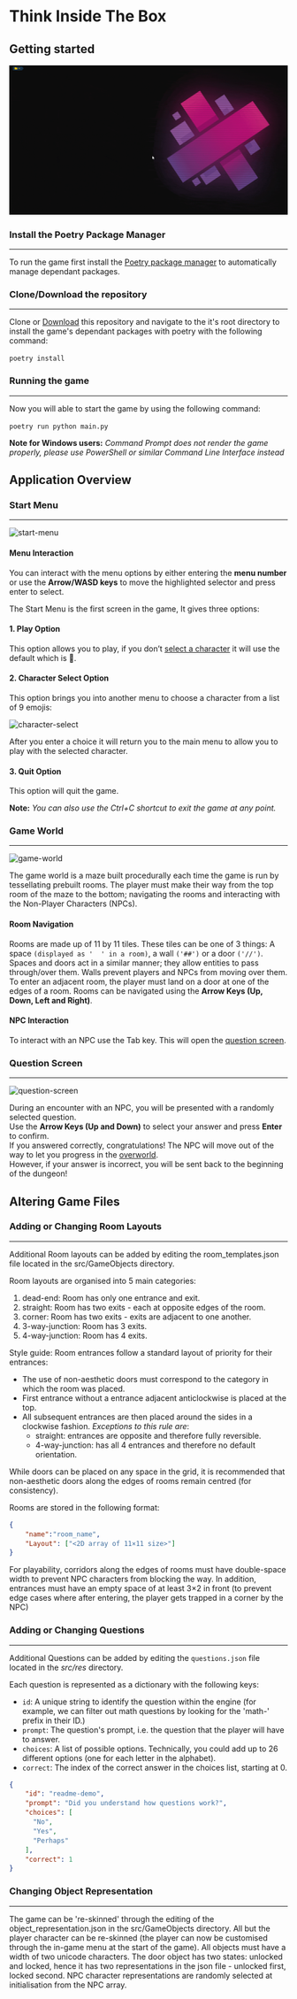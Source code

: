 # Think Inside The Box

## Getting started

![setting-started](images/getting-started.gif "Getting Started")

### Install the Poetry Package Manager

***

To run the game first install the [Poetry package manager](https://python-poetry.org/docs/) to automatically manage dependant packages.

### Clone/Download the repository

***

Clone or [Download](https://github.com/Mature-Magpies/think-inside-the-box/archive/refs/heads/main.zip) this repository and navigate to the it's root directory to install the game's dependant packages with poetry with the following command:

```poetry install```

### Running the game

***

Now you will able to start the game by using the following command:

```poetry run python main.py```

**Note for Windows users:**
*Command Prompt does not render the game properly, please use PowerShell or similar Command Line Interface instead*

## Application Overview

### Start Menu

***

![start-menu](images/start-menu.png "Start Menu")

#### Menu Interaction

You can interact with the menu options by either entering the **menu number** or use the **Arrow/WASD keys** to move the highlighted selector and press enter to select.

The Start Menu is the first screen in the game, It gives three options:

#### 1. Play Option

This option allows you to play, if you don’t [select a character](#2-character-select-option) it will use the default which is 🙂.

#### 2. Character Select Option

This option brings you into another menu to choose a character from a list of 9 emojis:

![character-select](images/character-select.png "Character Select")

After you enter a choice it will return you to the main menu to allow you to play with the selected character.

#### 3. Quit Option

This option will quit the game.

**Note:** *You can also use the Ctrl+C shortcut to exit the game at any point.*

### Game World

***

![game-world](images/game-world.png "Game World")

The game world is a maze built procedurally each time the game is run by tessellating prebuilt rooms. The player must make their way from the top room of the maze to the bottom; navigating the rooms and interacting with the Non-Player Characters (NPCs).

#### Room Navigation

Rooms are made up of 11 by 11 tiles. These tiles can be one of 3 things: A space ``(displayed as '  ' in a room)``, a wall ``('##')`` or a door ``('//')``.
Spaces and doors act in a similar manner; they allow entities to pass through/over them.
Walls prevent players and NPCs from moving over them.
To enter an adjacent room, the player must land on a door at one of the edges of a room.
Rooms can be navigated using the **Arrow Keys (Up, Down, Left and Right)**.

#### NPC Interaction

To interact with an NPC use the Tab key. This will open the [question screen](#question-screen).

### Question Screen

***

![question-screen](images/question-screen.png "Question-Screen")

During an encounter with an NPC, you will be presented with a randomly selected question. \
Use the **Arrow Keys (Up and Down)** to select your answer and press **Enter** to confirm. \
If you answered correctly, congratulations! The NPC will move out of the way to let you progress in the [overworld](#Game-World). \
However, if your answer is incorrect, you will be sent back to the beginning of the dungeon!

## Altering Game Files

### Adding or Changing Room Layouts

***

Additional Room layouts can be added by editing the room_templates.json file located in the src/GameObjects directory.

Room layouts are organised into 5 main categories:

1. dead-end: Room has only one entrance and exit.
2. straight: Room has two exits - each at opposite edges of the room.
3. corner: Room has two exits - exits are adjacent to one another.
4. 3-way-junction: Room has 3 exits.
5. 4-way-junction: Room has 4 exits.

Style guide: Room entrances follow a standard layout of priority for their entrances:

- The use of non-aesthetic doors must correspond to the category in which the room was placed.
- First entrance without a entrance adjacent anticlockwise is placed at the top.
- All subsequent entrances are then placed around the sides in a clockwise fashion. *Exceptions to this rule are*:
  - straight: entrances are opposite and therefore fully reversible.
  - 4-way-junction: has all 4 entrances and therefore no default orientation.

While doors can be placed on any space in the grid, it is recommended that non-aesthetic doors along the edges of rooms remain centred (for consistency).

Rooms are stored in the following format:

```json
{
    "name":"room_name",
    "Layout": ["<2D array of 11×11 size>"]
}
```

For playability, corridors along the edges of rooms must have double-space width to prevent NPC characters from blocking the way.
In addition, entrances must have an empty space of at least 3×2 in front (to prevent edge cases where after entering, the player gets trapped in a corner by the NPC)

### Adding or Changing Questions

***

Additional Questions can be added by editing the `questions.json` file located in the *src/res* directory.

Each question is represented as a dictionary with the following keys:
 - `id`: A unique string to identify the question within the engine (for example, we can filter out math questions by looking for the 'math-' prefix in their ID.)
 - `prompt`: The question's prompt, i.e. the question that the player will have to answer.
 - `choices`: A list of possible options. Technically, you could add up to 26 different options (one for each letter in the alphabet).
 - `correct`: The index of the correct answer in the choices list, starting at 0.

```json
{
    "id": "readme-demo",
    "prompt": "Did you understand how questions work?",
    "choices": [
      "No",
      "Yes",
      "Perhaps"
    ],
    "correct": 1
}
```

### Changing Object Representation

***

The game can be 're-skinned' through the editing of the object_representation.json in the src/GameObjects directory. All but the player character can be re-skinned (the player can now be customised through the in-game menu at the start of the game).
All objects must have a width of two unicode characters.
The door object has two states: unlocked and locked, hence it has two representations in the json file - unlocked first, locked second.
NPC character representations are randomly selected at initialisation from the NPC array.
